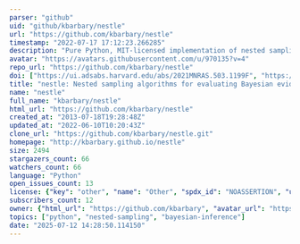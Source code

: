 ```yaml
---
parser: "github"
uid: "github/kbarbary/nestle"
url: "https://github.com/kbarbary/nestle"
timestamp: "2022-07-17 17:12:23.266285"
description: "Pure Python, MIT-licensed implementation of nested sampling algorithms for evaluating Bayesian evidence."
avatar: "https://avatars.githubusercontent.com/u/970135?v=4"
repo_url: "https://github.com/kbarbary/nestle"
doi: ["https://ui.adsabs.harvard.edu/abs/2021MNRAS.503.1199F", "https://ui.adsabs.harvard.edu/abs/2021ascl.soft03022B/abstract"]
title: "nestle: Nested sampling algorithms for evaluating Bayesian evidence"
name: "nestle"
full_name: "kbarbary/nestle"
html_url: "https://github.com/kbarbary/nestle"
created_at: "2013-07-18T19:28:48Z"
updated_at: "2022-06-10T10:20:43Z"
clone_url: "https://github.com/kbarbary/nestle.git"
homepage: "http://kbarbary.github.io/nestle"
size: 2494
stargazers_count: 66
watchers_count: 66
language: "Python"
open_issues_count: 13
license: {"key": "other", "name": "Other", "spdx_id": "NOASSERTION", "url": null, "node_id": "MDc6TGljZW5zZTA="}
subscribers_count: 12
owner: {"html_url": "https://github.com/kbarbary", "avatar_url": "https://avatars.githubusercontent.com/u/970135?v=4", "login": "kbarbary", "type": "User"}
topics: ["python", "nested-sampling", "bayesian-inference"]
date: "2025-07-12 14:28:50.114150"
---
```

